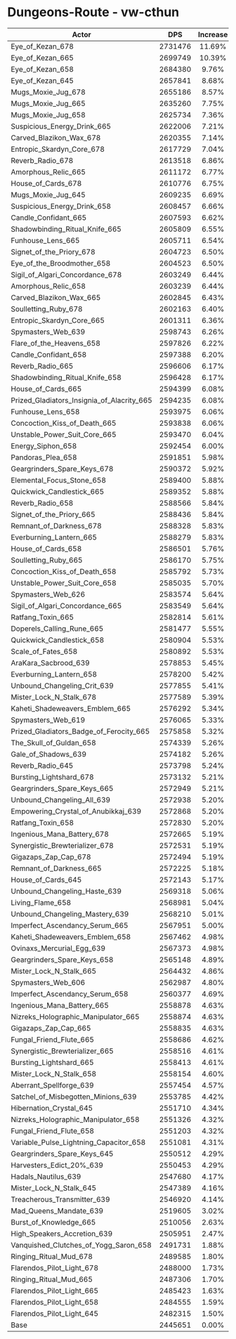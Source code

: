 # Dungeons-Route - vw-cthun
| Actor | DPS | Increase |
|---|:---:|:---:|
|Eye_of_Kezan_678|2731476|11.69%|
|Eye_of_Kezan_665|2699749|10.39%|
|Eye_of_Kezan_658|2684380|9.76%|
|Eye_of_Kezan_645|2657841|8.68%|
|Mugs_Moxie_Jug_678|2655186|8.57%|
|Mugs_Moxie_Jug_665|2635260|7.75%|
|Mugs_Moxie_Jug_658|2625734|7.36%|
|Suspicious_Energy_Drink_665|2622006|7.21%|
|Carved_Blazikon_Wax_678|2620355|7.14%|
|Entropic_Skardyn_Core_678|2617729|7.04%|
|Reverb_Radio_678|2613518|6.86%|
|Amorphous_Relic_665|2611172|6.77%|
|House_of_Cards_678|2610776|6.75%|
|Mugs_Moxie_Jug_645|2609235|6.69%|
|Suspicious_Energy_Drink_658|2608457|6.66%|
|Candle_Confidant_665|2607593|6.62%|
|Shadowbinding_Ritual_Knife_665|2605809|6.55%|
|Funhouse_Lens_665|2605711|6.54%|
|Signet_of_the_Priory_678|2604723|6.50%|
|Eye_of_the_Broodmother_658|2604523|6.50%|
|Sigil_of_Algari_Concordance_678|2603249|6.44%|
|Amorphous_Relic_658|2603239|6.44%|
|Carved_Blazikon_Wax_665|2602845|6.43%|
|Soulletting_Ruby_678|2602163|6.40%|
|Entropic_Skardyn_Core_665|2601311|6.36%|
|Spymasters_Web_639|2598743|6.26%|
|Flare_of_the_Heavens_658|2597826|6.22%|
|Candle_Confidant_658|2597388|6.20%|
|Reverb_Radio_665|2596606|6.17%|
|Shadowbinding_Ritual_Knife_658|2596428|6.17%|
|House_of_Cards_665|2594399|6.08%|
|Prized_Gladiators_Insignia_of_Alacrity_665|2594235|6.08%|
|Funhouse_Lens_658|2593975|6.06%|
|Concoction_Kiss_of_Death_665|2593838|6.06%|
|Unstable_Power_Suit_Core_665|2593470|6.04%|
|Energy_Siphon_658|2592454|6.00%|
|Pandoras_Plea_658|2591851|5.98%|
|Geargrinders_Spare_Keys_678|2590372|5.92%|
|Elemental_Focus_Stone_658|2589400|5.88%|
|Quickwick_Candlestick_665|2589352|5.88%|
|Reverb_Radio_658|2588566|5.84%|
|Signet_of_the_Priory_665|2588436|5.84%|
|Remnant_of_Darkness_678|2588328|5.83%|
|Everburning_Lantern_665|2588279|5.83%|
|House_of_Cards_658|2586501|5.76%|
|Soulletting_Ruby_665|2586170|5.75%|
|Concoction_Kiss_of_Death_658|2585792|5.73%|
|Unstable_Power_Suit_Core_658|2585035|5.70%|
|Spymasters_Web_626|2583574|5.64%|
|Sigil_of_Algari_Concordance_665|2583549|5.64%|
|Ratfang_Toxin_665|2582814|5.61%|
|Doperels_Calling_Rune_665|2581477|5.55%|
|Quickwick_Candlestick_658|2580904|5.53%|
|Scale_of_Fates_658|2580892|5.53%|
|AraKara_Sacbrood_639|2578853|5.45%|
|Everburning_Lantern_658|2578200|5.42%|
|Unbound_Changeling_Crit_639|2577855|5.41%|
|Mister_Lock_N_Stalk_678|2577589|5.39%|
|Kaheti_Shadeweavers_Emblem_665|2576292|5.34%|
|Spymasters_Web_619|2576065|5.33%|
|Prized_Gladiators_Badge_of_Ferocity_665|2575858|5.32%|
|The_Skull_of_Guldan_658|2574339|5.26%|
|Gale_of_Shadows_639|2574182|5.26%|
|Reverb_Radio_645|2573798|5.24%|
|Bursting_Lightshard_678|2573132|5.21%|
|Geargrinders_Spare_Keys_665|2572949|5.21%|
|Unbound_Changeling_All_639|2572938|5.20%|
|Empowering_Crystal_of_Anubikkaj_639|2572868|5.20%|
|Ratfang_Toxin_658|2572830|5.20%|
|Ingenious_Mana_Battery_678|2572665|5.19%|
|Synergistic_Brewterializer_678|2572531|5.19%|
|Gigazaps_Zap_Cap_678|2572494|5.19%|
|Remnant_of_Darkness_665|2572225|5.18%|
|House_of_Cards_645|2572143|5.17%|
|Unbound_Changeling_Haste_639|2569318|5.06%|
|Living_Flame_658|2568981|5.04%|
|Unbound_Changeling_Mastery_639|2568210|5.01%|
|Imperfect_Ascendancy_Serum_665|2567951|5.00%|
|Kaheti_Shadeweavers_Emblem_658|2567462|4.98%|
|Ovinaxs_Mercurial_Egg_639|2567373|4.98%|
|Geargrinders_Spare_Keys_658|2565148|4.89%|
|Mister_Lock_N_Stalk_665|2564432|4.86%|
|Spymasters_Web_606|2562987|4.80%|
|Imperfect_Ascendancy_Serum_658|2560377|4.69%|
|Ingenious_Mana_Battery_665|2558878|4.63%|
|Nizreks_Holographic_Manipulator_665|2558874|4.63%|
|Gigazaps_Zap_Cap_665|2558835|4.63%|
|Fungal_Friend_Flute_665|2558686|4.62%|
|Synergistic_Brewterializer_665|2558516|4.61%|
|Bursting_Lightshard_665|2558413|4.61%|
|Mister_Lock_N_Stalk_658|2558154|4.60%|
|Aberrant_Spellforge_639|2557454|4.57%|
|Satchel_of_Misbegotten_Minions_639|2553785|4.42%|
|Hibernation_Crystal_645|2551710|4.34%|
|Nizreks_Holographic_Manipulator_658|2551326|4.32%|
|Fungal_Friend_Flute_658|2551203|4.32%|
|Variable_Pulse_Lightning_Capacitor_658|2551081|4.31%|
|Geargrinders_Spare_Keys_645|2550512|4.29%|
|Harvesters_Edict_20%_639|2550453|4.29%|
|Hadals_Nautilus_639|2547680|4.17%|
|Mister_Lock_N_Stalk_645|2547389|4.16%|
|Treacherous_Transmitter_639|2546920|4.14%|
|Mad_Queens_Mandate_639|2519605|3.02%|
|Burst_of_Knowledge_665|2510056|2.63%|
|High_Speakers_Accretion_639|2505951|2.47%|
|Vanquished_Clutches_of_Yogg_Saron_658|2491731|1.88%|
|Ringing_Ritual_Mud_678|2489585|1.80%|
|Flarendos_Pilot_Light_678|2488000|1.73%|
|Ringing_Ritual_Mud_665|2487306|1.70%|
|Flarendos_Pilot_Light_665|2485423|1.63%|
|Flarendos_Pilot_Light_658|2484555|1.59%|
|Flarendos_Pilot_Light_645|2482315|1.50%|
|Base|2445651|0.00%|
